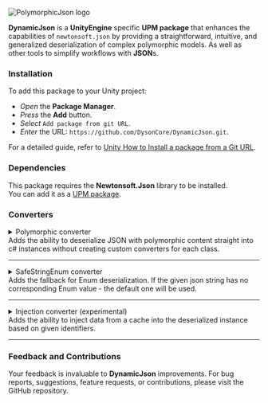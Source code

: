 ![PolymorphicJson logo](https://github.com/DysonCore/PolymorphicJson/assets/39878275/44bc4a94-f9be-44c2-be59-28facebb7a7d)

**DynamicJson** is a **UnityEngine** specific **UPM package** that enhances the capabilities of `newtonsoft.json` by providing a straightforward, intuitive, and generalized deserialization of complex polymorphic models. As well as other tools to simplify workflows with **JSON**s. 

### Installation 
To add this package to your Unity project:

- _Open_ the **Package Manager**.
- _Press_ the **Add** button.
- _Select_ `Add package from git URL`.
- _Enter_ the URL: `https://github.com/DysonCore/DynamicJson.git`.

For a detailed guide, refer to [Unity How to Install a package from a Git URL](https://docs.unity3d.com/Manual/upm-ui-giturl.html).

### Dependencies

This package requires the **Newtonsoft.Json** library to be installed.<br>
You can add it as a [UPM package](https://github.com/applejag/Newtonsoft.Json-for-Unity/wiki/Install-official-via-UPM).  

### Converters

<details>
<summary class="summary-title">
Polymorphic converter
<summary class="summary-content">
Adds the ability to deserialize JSON with polymorphic content straight into c# instances without creating custom converters for each class. 

</summary>
</summary>

### Description

- `PolymorphicConverter` - provides custom JSON deserialization for objects annotated with `TypifyingProperty` attribute.
- `TypifyingPropertyAttribute` - designates a property for polymorphic deserialization as a qualifier. This attribute should be applied both on the property declaration and its value assignment.
-  `TypifiedPropertyAttribute` - allows to deserialize class members with the same `TypifyingPropertyAttribute` value as the main class.

### Usage

Start by marking the qualifying property (either `abstract` or `virtual`) in the base class with `[TypifyingProperty]` attribute.
```csharp
public abstract class Reward
{
    // Can be used in conjunction with the [JsonProperty] attribute. 
    [TypifyingProperty]
    public abstract string RewardType { get; }
}
```
In the derived classes, annotate the same property again and assign a unique value that identifies each class. 
```csharp
public class CurrencyReward : Reward
{
    [TypifyingProperty]
    // Tip: use the 'sealed' keyword if You don't intend 
    // to further inherit from this class and override the qualifying value.  
    public sealed override string RewardType => "currency";
    
    public int Amount { get; set; }
}
```
```csharp
public class BadgeReward : Reward
{
    [TypifyingProperty]
    public sealed override string RewardType => "badge";
    
    public string BadgeId { get; set; }
}
```
Lastly, integrate the `PolymorphicConverter` into  `JsonSerializer` or `JsonSerializerSettings` (preferred method).
```csharp
var settings = new JsonSerializerSettings();
settings.Converters.Add(new PolymorphicConverter());
```
```csharp
var serializer = new JsonSerializer();
serializer.Converters.Add(new PolymorphicConverter());
```
As another option, You can annotate the base class with `[JsonConverter(typeof(PolymorphicConverter))]` (though it is not a recommended approach).
```csharp
[JsonConverter(typeof(PolymorphicConverter))]
public abstract class Reward
{
    //fields and properties...
}
```
With this setup, You can execute the following:
```csharp
List<Reward> rewards = new List<Reward>
{
    new CurrencyReward{Amount = 100},
    new BadgeReward{BadgeId = "newbie_badge_01"}
};
            
string rewardsJson = JsonConvert.SerializeObject(rewards);
// rewardsJson value: [{"RewardType":"currency","Amount":100},{"RewardType":"badge","BadgeId":"newbie_badge_01"}]
List<Reward> deserializedRewards = JsonConvert.DeserializeObject<List<Reward>>(rewardsJson); 
// Note: The above has been tested with the [JsonConverter(typeof(PolymorphicConverter))] attribute applied to the Reward class.
}
```
Despite using the `abstract` `Reward` class for deserialization, the `deserializedRewards` list will correctly contain instances of the concrete `CurrencyReward` and `BadgeReward` classes.

### Complex Inheritance

**PolymorphicJson** is designed to address the challenges posed by intricate inheritance hierarchies in polymorphism.

Consider the scenario of an `abstract` `Animal` class. This base class has an `abstract` inheritor `Mammal`, which in turn can be inherited by other concrete classes like `Dog` or `Cat`.
```csharp
public abstract class Animal
{
    [TypifyingProperty]
    public abstract string AnimalType { get; }
}
```
```csharp
public abstract class Mammal : Animal
{
    [TypifyingProperty]
    public override abstract string AnimalType => "Mammal";

    [TypifyingProperty]
    public abstract string MammalType { get; }
}
```
```csharp
public class Dog : Mammal
{
    [TypifyingProperty]
    public sealed override string MammalType => "Dog";

    public string Breed { get; set; }
}
```
```csharp
public class Cat : Mammal
{
    [TypifyingProperty]
    public sealed override string MammalType => "Cat";

    public string Color { get; set; }
}
```

In this example:

-   `Animal` is the top-level base class with a qualifying attribute `AnimalType`.
-	`Mammal`, an `abstract` derived class, assigns the value `"Mammal"` to the `AnimalType` and introduces its own qualifier `MammalType`.
-	Concrete classes `Dog` and `Cat` further override `MammalType` qualifier to provide specific values.

When deserializing a list of `Animal`, **PolymorphicJson** will inspect the qualifiers and correctly instantiate `Dog` and `Cat` objects based on the provided JSON, even with such nested hierarchies.

### Typifying types

**PolymorphicJson** allows a great deal of flexibility when choosing the type for typifying property. Both `value types` and `reference types` which properly implement equality comparison are valid. I.e. `override bool Equals(object obj)` and `override int GetHashCode()`.

**\*Tip\*:** the most concise and convenient type for qualifying property is `enum` in combination with `Newtonsoft.StringEnumConverter` or `PolymorphicJson.SafeStringEnumConverter`. 

### Interface as Inheritance Root 

**PolymorphicJson** can't automatically find references between interface and derived classes. So if You are using interface as an inheritance root, You need to explicitly specify the interface type like so:

```csharp
public interface IAnimal
{
    [TypifyingProperty]
    AnimalType AnimalType { get; }
}
```

```csharp       
public class Mammal : IAnimal
{
    [TypifyingProperty(typeof(IAnimal))]
    public AnimalType AnimalType => AnimalType.Mammal;
}
```

### Unknown Value Handling
When `PolymorphicConverter` encounters unknown value under the `TypifyingPropertyAttribute` - it has 2 ways to handle it:

- `UnknownTypeHandling.ThrowError` - Throws `JsonSerializationException`. 
- `UnknownTypeHandling.ReturnNull` - Returns null for an object.

By default `UnknownTypeHandling.ThrowError` is used. To specify otherwise, pass `UnknownTypeHandling` `Enum` as a parameter in `PolymorphicConverter` constructor.  

```csharp
var settings = new JsonSerializerSettings();
settings.Converters.Add(new PolymorphicConverter(UnknownTypeHandling.ReturnNull));
```

### Typified Properties
The `TypifiedPropertyAttribute` allows to deserialize polymorphic class members with the same `TypifyingPropertyAttribute` value as the main class. 

Start by declaring the main class with `[TypifyingProperty]` and another root class of `IQuestProgress` as `[TypifiedProperty]`.
```csharp
public class Quest
{
    [TypifyingProperty]
    public QuestType QuestType { get; private set; }

    [TypifiedProperty]
    public IQuestProgress Progress { get; private set; }
}
```
```csharp
public enum QuestType
{
    Normal,
    Special
}
```

`IQuestProgress` class and its inheritors should have the same structure as a regular polymorphic hierarchy with `TypifyingPropertyAttribute`.

```csharp
public interface IQuestProgress
{
    [TypifyingProperty]
    QuestType QuestType { get; }
}
```
```csharp
private class NormalQuestProgress : IQuestProgress
{
    [TypifyingProperty(typeof(IQuestProgress))]
    public QuestType QuestType => QuestType.Normal;
}
```
```csharp
private class SpecialQuestProgress : IQuestProgress
{
    [TypifyingProperty(typeof(IQuestProgress))]
    public QuestType QuestType => QuestType.Special;
}
```

With this setup `PolymorphicConverter` will correctly deserialize `IQuestProgress` composite member of the `Quest` class by using `[TypifyingProperty] QuestType` value from the main class. 

### Cache initialization

`PolymorphicConverter` requires knowledge of potential derived types for accurate deserialization. Converter automatically scans assemblies which are referencing the **DynamicJson** assembly on script recompilation and pre-build process and creates a cache file under **Assets/Resources/DynamicJson** folder. 
<span class="span-warning">Do not edit, move or delete the cache file!</span> 

### Known limitations
-   Plain `[TypifyingProperty]` can not be used with the interface as an inheritance root! `[TypifyingProperty(typeof(Interface))]` should be used in derived classes instead.

### Remarks
-   `Newtonsoft.Json` does not support multiple `converters` on a single `class`. If you are using `PolymorphicConverter`'s attributes in your base `class` - make sure it will not be deserialized by another `converter`.
-   Although unit tests are covering the most common use cases, it is never a bad idea to test your polymorphic models and parsing correctness after initial implementation. 

</details>

***

<details>
<summary class="summary-title">
SafeStringEnum converter
<summary class="summary-content">
Adds the fallback for Enum deserialization. If the given json string has no corresponding Enum value - the default one will be used.

</summary>
</summary>

### Description

`SafeStringEnumConverter` is an inheritor of Newtonsoft `StringEnumConverter` and it is designed to safely handle Enum deserialization, providing additional support of fallbacks.

### Usage

Use the `DefaultEnumValueAttribute` to mark an enum member as the default value:

```csharp
public enum FoodType
{
    [DefaultEnumValue]
    Unknown,
    Pizza,
    Burger
    // other values...
}
```
```csharp
public class Plate
{
[JsonConverter(typeof(SafeStringEnumConverter))] //or you can add this converter to JsonSerializerSettings.
public FoodType Food { get; set; }
}

string json = "{\"Food\":\"Sushi\"}"; // sushi is not present in FoodType enum.
Plate plate = JsonConvert.DeserializeObject<Plate>(json);
// Plate.Food will be set to FoodType.Unknown.
```

In this example, an invalid enum value in the JSON string is safely converted to `FoodType.Unknown`.

</details>

***

<details>
<summary class="summary-title">
Injection converter (<span class="span-warning">experimental</span>)
<summary class="summary-content">
Adds the ability to inject data from a cache into the deserialized instance based on given identifiers. 

</summary>
</summary>

### Description

`InjectionConverter` gives an ability to inject data from `InjectionDataProviders` straight into `IInjectable<>` members of deserialized instance.<br><br>
This converter is not nearly as useful as other ones since any `IInjectable<TValue>` can be replaced by its plain identifier and the data can be retrieved from the cache after the deserialization is finished. But this "data retrieving" operations can occur quite frequently, so this converter can be a good "quality of life" improvement.

- `IInjectable<TValue>` - root `interface` for wrappers over any data model - `TValue`.
- `InjectionDataProvider<TIdentifier, TValue>` - root provider / cache class. Enforces implementation of methods for retrieving data - `TValue` by the identifier - `TIdentifier`. Its inheritors can be safely instantiated by any `Dependency Injector`. Only one `InjectionDataProvider` can be present at once for any `TValue` type.
- `EagerInjectable<TValue>` - concrete inheritor of `IInjectable<TValue>`. Will retrieve the data from its corresponding `InjectionDataProvider` as soon as its identifier is set.
- `LazyInjectable<TValue>` - concrete inheritor of `IInjectable<TValue>`. Will retrieve the data from its corresponding `InjectionDataProvider` only when its `TValue` value will be requested. 
- `InjectionConverter` - replaces any `IInjectable<>` with its identifier on `serialization` and puts the identifier into the `IInjectable<>` on `deserialization`.

### Usage

Lets create 2 models: `Weapon` and `WeaponConfig`. `WeaponConfigs` are predetermined, while `Weapons` are composite from `WeaponConfig` and `Name` property.

```csharp
public class WeaponConfig
{
    public string Id { get; private set; }
            
    public int Damage { get; private set; }

    public WeaponConfig(string id, int damage)
    {
        Id = id;
        Damage = damage;
    }
}
```
```csharp
public class Weapon
{
    [JsonProperty("uid")]
    public EagerInjectable<WeaponConfig> Config { get; private set; }

    [JsonProperty("name")]
    public string Name { get; private set; }

    public Weapon(WeaponConfig config, string name)
    {
        Config = new EagerInjectable<WeaponConfig>(config);
        Name = name;
    }

    [JsonConstructor]
    private Weapon() { }
}
```

The `WeaponConfig` is wrapped with `EagerInjectable<>`, meaning we can deserialize `Weapon` without full representation of `WeaponConfig`. Now lets make `InjectionDataProvider`.

```csharp
//identifier for WeaponConfig model is a string. But it can be any type. 
public class WeaponInjectionDataProvider : InjectionDataProvider<string, WeaponConfig>
{
    // Data cache.
    private readonly Dictionary<string, WeaponConfig> _data = new ();
    // Used by IInjectable<WeeaponConfig> models to resolve data from identifier.        
    public override WeaponConfig GetValue(string identifier)
    {
        _data.TryGetValue(identifier, out WeaponConfig config);
        return config;
    }
    // Used by InjectionConverter to get identifier for serialization.
    public override string GetIdentifier(WeaponConfig value)
    {
        return value.Id; // Specifies how the identifier is retrieved from the WeaponConfig model. 
    }
    // Is used to fill the cache with data for demonstration purposes.
    public void AddConfig(WeaponConfig config)
    {   
        _data[config.Id] = config;
    }
}
```

And that it. Really.<br>
The only thing left is to plug `InjectionConverter` and test the results. This converter can work both directions (`serialization` and `deserialization`).

```csharp
// Create JSON Settings with InjectionConverter.
var settings = new JsonSerializerSettings();
settings.Converters.Add(new InjectionConverter());
// Instantiate data provider. It will be automatically added to the static registry of providers. 
// Also It can be instantiated by Dependency Injector such as Zenject, StrangeIoC, or any other. 
var weaponDataProvider = new WeaponInjectionDataProvider();
// Create weapon configs. 
WeaponConfig heavyBladeConfig = new WeaponConfig("heavy_blade_01", 100);
WeaponConfig daggerConfig = new WeaponConfig("dagger_01", 20);
// Populate providers cache with data (WeaponConfigs).            
weaponDataProvider.AddConfig(heavyBladeConfig);
weaponDataProvider.AddConfig(daggerConfig);
// Weapons are created manually to test serialization first.            
Weapon heavyWeapon = new Weapon(heavyBladeConfig, "Big spoon");
Weapon daggerWeapon = new Weapon(daggerConfig, "THE pencil");

List<Weapon> weapons = new()
{
    heavyWeapon,
    daggerWeapon,
};

string weaponsString = JsonConvert.SerializeObject(weapons, settings);
// serialized weaponsString value:
// [{"uid":"heavy_blade_01","name":"Big spoon"},{"uid":"dagger_01","name":"THE pencil"}]
// As you can see - it has no data about WeaponConfigs except its identifiers, i.e. uid.  

// Now we can deserialize it back and InjectionParser will get the WeaponConfig data from 
// WeaponDataProvider and set it into the Weapon instances. 
List<Weapon> deserializedWeapons = JsonConvert.DeserializeObject<List<Weapon>>(weaponsString, settings);
```

</details>

***

### Feedback and Contributions

Your feedback is invaluable to **DynamicJson** improvements. For bug reports, suggestions, feature requests, or contributions, please visit the GitHub repository.